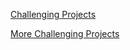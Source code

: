 [Challenging Projects](https://austinhenley.com/blog/challengingprojects.html)

[More Challenging Projects](https://austinhenley.com/blog/morechallengingprojects.html)
